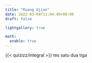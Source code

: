```yaml
---
title: "Ruang Ujian"
date: 2022-03-04T11:04:49+08:00
draft: false

lightgallery: true

math:
  enable: true
---
```

{{< quizizz/integral >}}
tes satu dua tiga